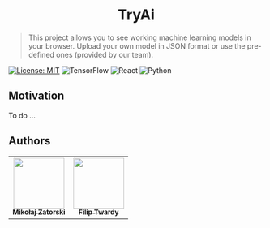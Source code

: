 <p align="center">  
<!--   <img src="./demo.gif"/> -->
</p>
<h1 align="center">
  TryAi
</h1>

>This project allows you to see working machine learning models in your browser. Upload your own model in JSON format or use the pre-defined ones (provided by our team).

[![License: MIT](https://img.shields.io/badge/License-MIT-blue.svg)](https://opensource.org/licenses/MIT)
![TensorFlow](https://img.shields.io/badge/TensorFlow%20-%23FF6F00.svg?&style=flat&logo=TensorFlow&logoColor=white)
![React](https://img.shields.io/badge/react%20-%2320232a.svg?&style=flat&logo=react&logoColor=%2361DAFB)
![Python](https://img.shields.io/badge/python%20-%2314354C.svg?&style=flat&logo=python&logoColor=white)


## Motivation

To do ...

## Authors

<table>
  <tr>
    <td align="center"><a href="https://github.com/MikeyZat"><img src="https://avatars0.githubusercontent.com/u/41756225?s=460&u=a8048220c6af35242049df4c497a8a7a759840bc&v=4" width="100px;" alt=""/><br /><sub><b>Mikołaj Zatorski</b></sub></a></td>
   <td align="center"><a href="https://github.com/twrdyyy"><img src="https://avatars3.githubusercontent.com/u/34160783?s=460&u=9677563b0767a1e46b9a769a7d3827278b2c0346&v=4" width="100px;" alt=""/><br /><sub><b>Filip Twardy</b></sub></a></td>
    </tr>
</table

